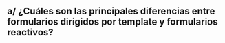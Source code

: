 ## a/ ¿Cuáles son las principales diferencias entre formularios dirigidos por template y formularios reactivos?